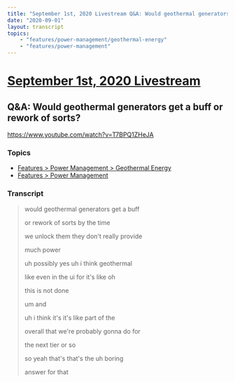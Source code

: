 ```yaml
---
title: "September 1st, 2020 Livestream Q&A: Would geothermal generators get a buff or rework of sorts?"
date: "2020-09-01"
layout: transcript
topics:
    - "features/power-management/geothermal-energy"
    - "features/power-management"
---
```

# [September 1st, 2020 Livestream](../2020-09-01.md)
## Q&A: Would geothermal generators get a buff or rework of sorts?
https://www.youtube.com/watch?v=T7BPQ1ZHeJA

### Topics
* [Features > Power Management > Geothermal Energy](../topics/features/power-management/geothermal-energy.md)
* [Features > Power Management](../topics/features/power-management.md)

### Transcript

> would geothermal generators get a buff
> 
> or rework of sorts by the time
> 
> we unlock them they don't really provide
> 
> much power
> 
> uh possibly yes uh i think geothermal
> 
> like even in the ui for it's like oh
> 
> this is not done
> 
> um and
> 
> uh i think it's it's like part of the
> 
> overall that we're probably gonna do for
> 
> the next tier or so
> 
> so yeah that's that's the uh boring
> 
> answer for that
> 
